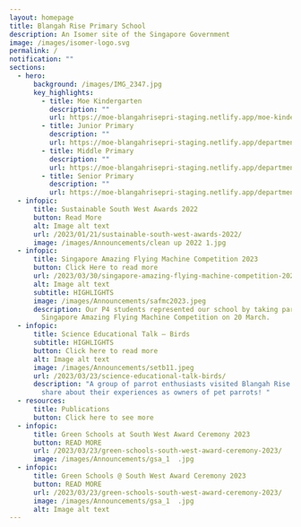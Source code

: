 ```yaml
---
layout: homepage
title: Blangah Rise Primary School
description: An Isomer site of the Singapore Government
image: /images/isomer-logo.svg
permalink: /
notification: ""
sections:
  - hero:
      background: /images/IMG_2347.jpg
      key_highlights:
        - title: Moe Kindergarten
          description: ""
          url: https://moe-blangahrisepri-staging.netlify.app/moe-kindergarten-blangah-rise/
        - title: Junior Primary
          description: ""
          url: https://moe-blangahrisepri-staging.netlify.app/departments/junior-primary/
        - title: Middle Primary
          description: ""
          url: https://moe-blangahrisepri-staging.netlify.app/departments/middle-primary/
        - title: Senior Primary
          description: ""
          url: https://moe-blangahrisepri-staging.netlify.app/departments/senior-primary/
  - infopic:
      title: Sustainable South West Awards 2022
      button: Read More
      alt: Image alt text
      url: /2023/01/21/sustainable-south-west-awards-2022/
      image: /images/Announcements/clean up 2022 1.jpg
  - infopic:
      title: Singapore Amazing Flying Machine Competition 2023
      button: Click Here to read more
      url: /2023/03/30/singapore-amazing-flying-machine-competition-2023/
      alt: Image alt text
      subtitle: HIGHLIGHTS
      image: /images/Announcements/safmc2023.jpeg
      description: Our P4 students represented our school by taking part in the annual
        Singapore Amazing Flying Machine Competition on 20 March.
  - infopic:
      title: Science Educational Talk – Birds
      subtitle: HIGHLIGHTS
      button: Click here to read more
      alt: Image alt text
      image: /images/Announcements/setb11.jpeg
      url: /2023/03/23/science-educational-talk-birds/
      description: "A group of parrot enthusiasts visited Blangah Rise Primary to
        share about their experiences as owners of pet parrots! "
  - resources:
      title: Publications
      button: Click here to see more
  - infopic:
      title: Green Schools at South West Award Ceremony 2023
      button: READ MORE
      url: /2023/03/23/green-schools-south-west-award-ceremony-2023/
      image: /images/Announcements/gsa_1  .jpg
  - infopic:
      title: Green Schools @ South West Award Ceremony 2023
      button: READ MORE
      url: /2023/03/23/green-schools-south-west-award-ceremony-2023/
      image: /images/Announcements/gsa_1  .jpg
      alt: Image alt text
---
```


